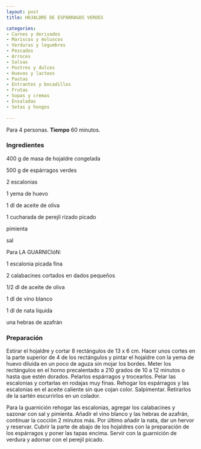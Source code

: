 ```yaml
---
layout: post
title: HOJALDRE DE ESPÁRRAGOS VERDES

categories:
- Carnes y derivados
- Mariscos y moluscos
- Verduras y legumbres
- Pescados
- Arroces
- Salsas
- Postres y dulces
- Huevos y lacteos
- Pastas
- Entrantes y bocadillos
- Frutas
- Sopas y cremas
- Ensaladas
- Setas y hongos
 
---
```

Para 4 personas.
<b>Tiempo</b> 60 minutos.

<h3>Ingredientes</h3>
400 g de masa de hojaldre congelada

500 g de espárragos verdes

2 escalonias

1 yema de huevo

1 dl de aceite de oliva

1 cucharada de perejil rizado picado

pimienta

sal

Para LA GUARNICIóN:

1 escalonia picada fina

2 calabacines cortados en dados pequeños

1/2 dl de aceite de oliva

1 dl de vino blanco

1 dl de nata líquida

una hebras de azafrán

<h3>Preparación</h3>
Estirar el hojaldre y cortar 8 rectángulos de 13 x 6 cm. Hacer unos cortes en la parte superior de 4 de los rectángulos y pintar el hojaldre con la yema de huevo diluida en un poco de aguza sin mojar los bordes. Meter los rectángulos en el horno precalentado a 210 grados de 10 a 12 minutos o hasta que estén dorados. Pelarlos espárragos y trocearlos. Pelar las escalonias y cortarlas en rodajas muy finas. Rehogar los espárragos y las escalonias en el aceite caliente sin que cojan color. Salpimentar. Retirarlos de la sartén escurrirlos en un colador.

Para la guarnición rehogar las escalonias, agregar los calabacines y sazonar con sal y pimienta. Añadir el vino blanco y las hebras de azafrán, continuar la cocción 2 minutos más. Por último añadir la nata, dar un hervor y reservar. Cubrir la parte de abajo de los hojaldres con la preparación de los espárragos y poner las tapas encima. Servir con la guarnición de verdura y adornar con el perejil picado.

